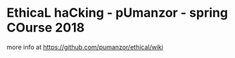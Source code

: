 # EthicaL haCking - pUmanzor - spring COurse 2018


more info at https://github.com/pumanzor/ethical/wiki
